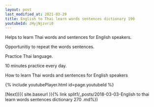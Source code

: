 ```yaml
---
layout: post
last_modified_at: 2021-03-29
title: English to Thai learn words sentences dictionary 190 
youtubeId: zHyjNjzvri0
---
```

 
 
Helps to learn Thai words and sentences for English speakers.

Opportunitiy to repeat the words sentences. 

Practice Thai language. 
 
10 minutes practice every day. 
 
How to learn Thai words and sentences for English speakers 
 
{% include youtubePlayer.html id=page.youtubeId %}
 
 
[Next]({{ site.baseurl }}{% link  split1/_posts/2018-03-03-English to thai learn words sentences dictionary 270 .md%})
 
